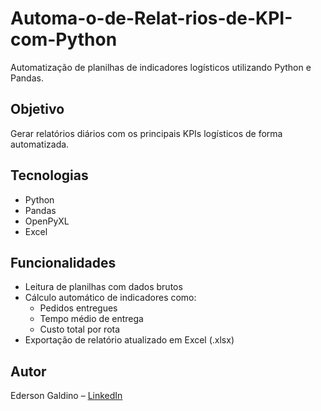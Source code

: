 # Automa-o-de-Relat-rios-de-KPI-com-Python

Automatização de planilhas de indicadores logísticos utilizando Python e Pandas.

## Objetivo
Gerar relatórios diários com os principais KPIs logísticos de forma automatizada.

## Tecnologias
- Python
- Pandas
- OpenPyXL
- Excel

## Funcionalidades
- Leitura de planilhas com dados brutos
- Cálculo automático de indicadores como:
  - Pedidos entregues
  - Tempo médio de entrega
  - Custo total por rota
- Exportação de relatório atualizado em Excel (.xlsx)

## Autor
Ederson Galdino – [LinkedIn](https://www.linkedin.com/in/ederson-galdino-da-silva)
